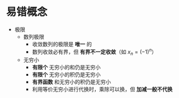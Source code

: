 # 易错概念

- 极限
  - 数列极限
    - 收敛数列的极限是 **唯一** 的
    - 数列收敛必有界，但 **有界不一定收敛**（如 $x_{n} = (-1)^{n}$）
  - 无穷小
    - **有限个** 无穷小的和仍是无穷小
    - **有限个** 无穷小的积仍是无穷小
    - **有界函数** 和无穷小的积仍是无穷小
    - 利用等价无穷小进行代换时，乘除可以换，但 **加减一般不代换**
